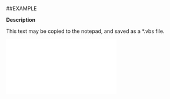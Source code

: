 

##EXAMPLE

**Description**

This text may be copied to the notepad, and saved as a *.vbs file.

![](../../Examples/vbs/ClientScript.OnCurrentSaleCanceled.vbs.txt)






